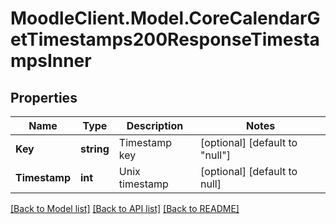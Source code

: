 # MoodleClient.Model.CoreCalendarGetTimestamps200ResponseTimestampsInner

## Properties

Name | Type | Description | Notes
------------ | ------------- | ------------- | -------------
**Key** | **string** | Timestamp key | [optional] [default to "null"]
**Timestamp** | **int** | Unix timestamp | [optional] [default to null]

[[Back to Model list]](../README.md#documentation-for-models) [[Back to API list]](../README.md#documentation-for-api-endpoints) [[Back to README]](../README.md)

